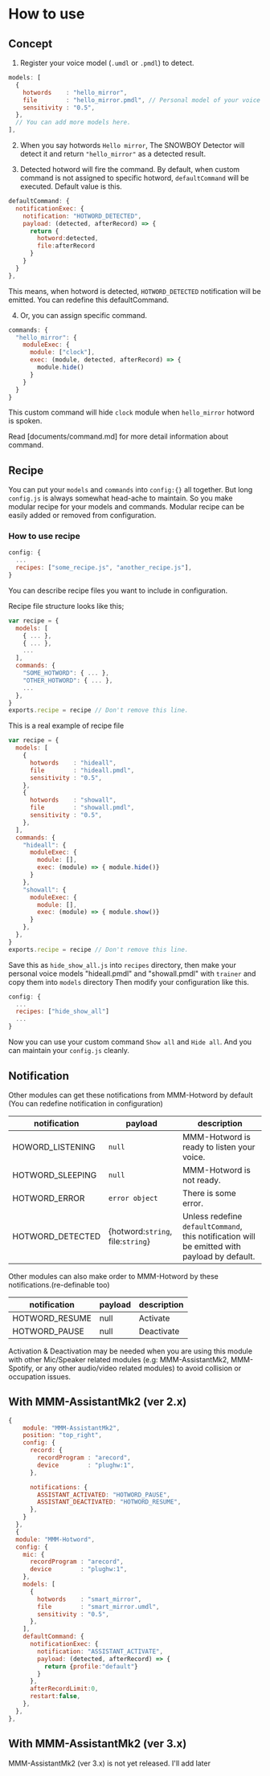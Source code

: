 # How to use

## Concept
1. Register your voice model (`.umdl` or `.pmdl`) to detect.
```js
models: [
  {
    hotwords    : "hello_mirror",
    file        : "hello_mirror.pmdl", // Personal model of your voice "Hello mirror"
    sensitivity : "0.5",
  },
  // You can add more models here.
],
```
2. When you say hotwords `Hello mirror`, The SNOWBOY Detector will detect it and return `"hello_mirror"` as a detected result.

3. Detected hotword will fire the command. By default, when custom command is not assigned to specific hotword, `defaultCommand` will be executed. Default value is this.
```js
defaultCommand: {
  notificationExec: {
    notification: "HOTWORD_DETECTED",
    payload: (detected, afterRecord) => {
      return {
        hotword:detected,
        file:afterRecord
      }
    }
  }
},
```
This means, when hotword is detected, `HOTWORD_DETECTED` notification will be emitted. You can redefine this defaultCommand.

4. Or, you can assign specific command.
```js
commands: {
  "hello_mirror": {
    moduleExec: {
      module: ["clock"],
      exec: (module, detected, afterRecord) => {
        module.hide()
      }
    }
  }
}
```
This custom command will hide `clock` module when `hello_mirror` hotword is spoken.

Read [documents/command.md] for more detail information about command.

## Recipe
You can put your `models` and `commands` into `config:{}` all together. But long `config.js` is always somewhat head-ache to maintain.
So you make modular recipe for your models and commands. Modular recipe can be easily added or removed from configuration.

### How to use recipe
```js
config: {
  ...
  recipes: ["some_recipe.js", "another_recipe.js"],
}
```
You can describe recipe files you want to include in configuration.

Recipe file structure looks like this;
```js
var recipe = {
  models: [
    { ... },
    { ... },
    ...
  ],
  commands: {
    "SOME_HOTWORD": { ... },
    "OTHER_HOTWORD": { ... },
    ...
  },
}
exports.recipe = recipe // Don't remove this line.
```
This is a real example of recipe file

```js
var recipe = {
  models: [
    {
      hotwords    : "hideall",
      file        : "hideall.pmdl",
      sensitivity : "0.5",
    },
    {
      hotwords    : "showall",
      file        : "showall.pmdl",
      sensitivity : "0.5",
    },
  ],
  commands: {
    "hideall": {
      moduleExec: {
        module: [],
        exec: (module) => { module.hide()}
      }
    },
    "showall": {
      moduleExec: {
        module: [],
        exec: (module) => { module.show()}
      }
    },
  },
}
exports.recipe = recipe // Don't remove this line.
```
Save this as `hide_show_all.js` into `recipes` directory, then make your personal voice models "hideall.pmdl" and "showall.pmdl" with `trainer` and copy them into `models` directory
Then modify your configuration like this.

```js
config: {
  ...
  recipes: ["hide_show_all"]
  ...
}
```
Now you can use your custom command `Show all` and `Hide all`. And you can maintain your `config.js` cleanly.

## Notification
Other modules can get these notifications from MMM-Hotword by default (You can redefine notification in configuration)

|notification | payload | description |
|---|---|---|
|HOWORD_LISTENING| `null` | MMM-Hotword is ready to listen your voice.
|HOTWORD_SLEEPING | `null` | MMM-Hotword is not ready.
|HOTWORD_ERROR | `error object` | There is some error.
|HOTWORD_DETECTED | {hotword:`string`, file:`string`} | Unless redefine `defaultCommand`, this notification will be emitted with payload by default.


Other modules can also make order to MMM-Hotword by these notifications.(re-definable too)

|notification | payload | description |
|---|---|---|
|HOTWORD_RESUME | null | Activate
|HOTWORD_PAUSE | null | Deactivate

Activation & Deactivation may be needed when you are using this module with other Mic/Speaker related modules (e.g: MMM-AssistantMk2, MMM-Spotify, or any other audio/video related modules) to avoid collision or occupation issues.


## With MMM-AssistantMk2 (ver 2.x)
```js
{
    module: "MMM-AssistantMk2",
    position: "top_right",
    config: {
      record: {
        recordProgram : "arecord",  
        device        : "plughw:1",
      },

      notifications: {
        ASSISTANT_ACTIVATED: "HOTWORD_PAUSE",
        ASSISTANT_DEACTIVATED: "HOTWORD_RESUME",
      },
    }
  },
  {
  module: "MMM-Hotword",
  config: {
    mic: {
      recordProgram : "arecord",  
      device        : "plughw:1",
    },
    models: [
      {
        hotwords    : "smart_mirror",
        file        : "smart_mirror.umdl",
        sensitivity : "0.5",
      },
    ],
    defaultCommand: {
      notificationExec: {
        notification: "ASSISTANT_ACTIVATE",
        payload: (detected, afterRecord) => {
          return {profile:"default"}
        }
      },
      afterRecordLimit:0,
      restart:false,
    },
  },
},
```


## With MMM-AssistantMk2 (ver 3.x)
MMM-AssistantMk2 (ver 3.x) is not yet released. I'll add later
